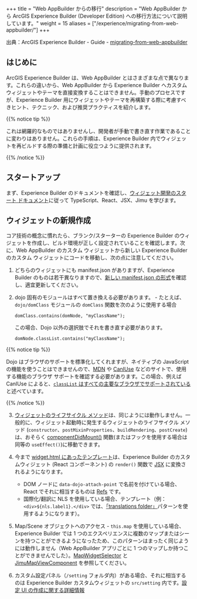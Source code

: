 +++
title = "Web AppBuilder からの移行"
description = "Web AppBuilder から ArcGIS Experience Builder (Developer Edition) への移行方法について説明しています。"
weight = 15
aliases = ["/experience/migrating-from-web-appbuilder/"]
+++

出典：ArcGIS Experience Builder - Guide - [migrating-from-web-appbuilder](https://developers.arcgis.com/experience-builder/guide/migrating-from-web-appbuilder/)

## はじめに
ArcGIS Experience Builder は、Web AppBuilder とはさまざまな点で異なります。これらの違いから、Web AppBuilder から Experience Builder へカスタム ウィジェットやテーマを直接変換することはできません。手動のプロセスですが、Experience Builder 用にウィジェットやテーマを再構築する際に考慮すべきヒント、テクニック、および推奨プラクティスを紹介します。

{{% notice tip %}}

これは網羅的なものではありませんし、開発者が手動で書き直す作業であることに変わりはありません。これらの手順は、Experience Builder 内でウィジェットを再ビルドする際の準備と計画に役立つように提供されます。

{{% /notice %}}

## スタートアップ
まず、Experience Builder のドキュメントを確認し、[ウィジェット開発のスタート ドキュメント](https://esrijapan.github.io/arcgis-dev-resources/tips/experience-builder/widget-development/getting-started-widget/)に従って TypeScript、React、JSX、Jimu を学びます。

## ウィジェットの新規作成

コア技術の概念に慣れたら、ブランク/スターターの Experience Builder のウィジェットを作成し、ビルド環境が正しく設定されていることを確認します。次に、Web AppBuilder のカスタム ウィジェットから新しい Experience Builder のカスタム ウィジェットにコードを移動し、次の点に注意してください。

1. どちらのウィジェットにも manifest.json がありますが、Experience Builder のものは若干異なりますので、[新しい manifest.json の形式](https://developers.arcgis.com/experience-builder/guide/widget-manifest/)を確認し、適宜更新してください。

2. dojo 固有のモジュールはすべて置き換える必要があります。 - たとえば、`dojo/domClass` モジュールの `domClass` 関数を次のように使用する場合

    ```tsx
    domClass.contains(domNode, "myClassName");
    ```

    この場合、Dojo 以外の選択肢でそれを書き直す必要があります。

    ```tsx
    domNode.classList.contains("myClassName");
    ```

{{% notice tip %}}

Dojo はブラウザのサポートを標準化してくれますが、ネイティブの JavaScript の機能を使うことはできませんので、[MDN](https://developer.mozilla.org/en-US/docs/Web/API) や [CanIUse](https://caniuse.com/) などのサイトで、使用する機能のブラウザ サポートを確認する必要があります。この場合、例えば CanIUse によると、[`classList` はすべての主要なブラウザでサポートされている](https://caniuse.com/?search=classList)と述べています。

{{% /notice %}}

3. [ウィジェットのライフサイクル メソッド](https://developers.arcgis.com/web-appbuilder/guide/widget-life-cycle.htm)は、同じようには動作しません。一般的に、ウィジェット起動時に発生するウィジェットのライフサイクル メソッド (`constructor`、`postMixinProperties`、`buildRendering`、`postCreate`) は、おそらく [componentDidMount()](https://reactjs.org/docs/react-component.html#componentdidmount) 関数(またはフックを使用する場合は同等の `useEffect()`)に移動できます。

4. 今まで [widget.html にあったテンプレート](https://developers.arcgis.com/web-appbuilder/guide/define-the-template.htm)は、Experience Builder のカスタムウィジェット (React コンポーネント) の `render()` 関数で [JSX](https://reactjs.org/docs/introducing-jsx.html) に変換されるようになります。
    - DOM ノードに `data-dojo-attach-point` で名前を付けている場合、React でそれに相当するものは [Refs](https://reactjs.org/docs/refs-and-the-dom.html) です。
    - 国際化/翻訳に NLS を使用している場合、テンプレート（例：`<div>${nls.label1}.</div>` では、[「translations folder」](https://developers.arcgis.com/experience-builder/guide/extend-base-widget/#i18n-support)パターンを使用するようになります）。

5. Map/Scene オブジェクトへのアクセス - `this.map` を使用している場合、Experience Builder では 1 つのエクスペリエンスに複数のマップまたはシーンを持つことができるようになったため、このパターンはまったく同じようには動作しません（Web AppBuilder アプリごとに 1 つのマップしか持つことができませんでした）。[MapWidgetSelector](https://developers.arcgis.com/experience-builder/storybook/?path=/story/components-jimu-ui-advanced-setting-components-mapwidgetselector--has-selected-map) と [JimuMapViewComponent](https://developers.arcgis.com/experience-builder/api-reference/jimu-arcgis/JimuMapViewComponent/) を参照してください。

6. カスタム設定パネル（`/setting` フォルダ内）がある場合、それに相当するのは Experience Builder カスタムウィジェットの `src/setting` 内です。[設定 UI の作成に関する詳細情報](https://developers.arcgis.com/experience-builder/guide/extend-base-widget/#creating-a-setting-ui-for-the-widget)
